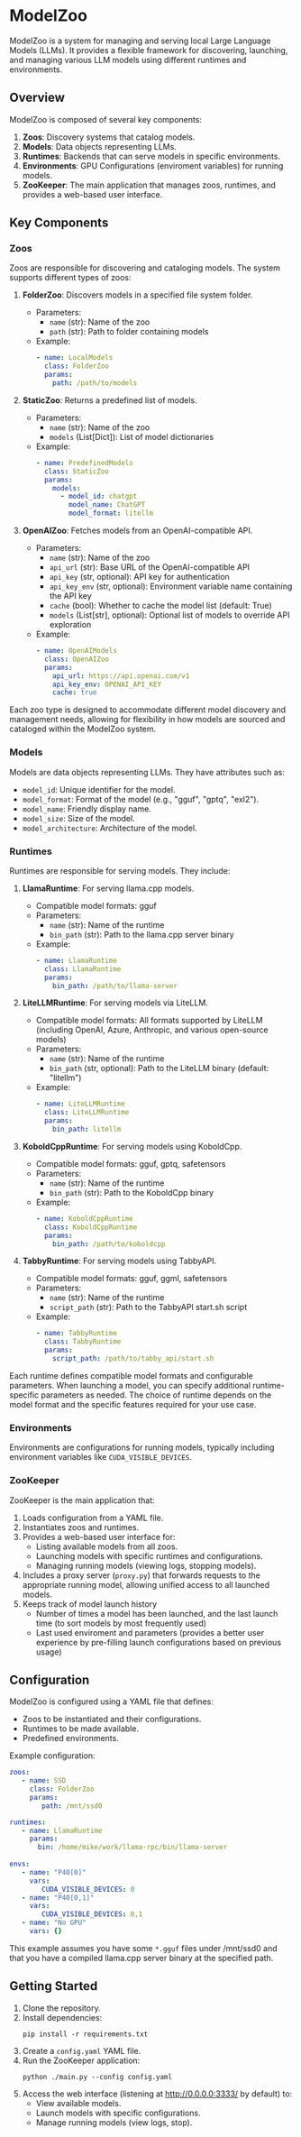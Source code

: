 # ModelZoo

ModelZoo is a system for managing and serving local Large Language Models (LLMs). It provides a flexible framework for discovering, launching, and managing various LLM models using different runtimes and environments.

## Overview

ModelZoo is composed of several key components:

1. **Zoos**: Discovery systems that catalog models.
2. **Models**: Data objects representing LLMs.
3. **Runtimes**: Backends that can serve models in specific environments.
4. **Environments**: GPU Configurations (enviroment variables) for running models.
5. **ZooKeeper**: The main application that manages zoos, runtimes, and provides a web-based user interface.

## Key Components

### Zoos

Zoos are responsible for discovering and cataloging models. The system supports different types of zoos:

1. **FolderZoo**: Discovers models in a specified file system folder.
   - Parameters:
     - `name` (str): Name of the zoo
     - `path` (str): Path to folder containing models
   - Example:
     ```yaml
     - name: LocalModels
       class: FolderZoo
       params:
         path: /path/to/models
     ```

2. **StaticZoo**: Returns a predefined list of models.
   - Parameters:
     - `name` (str): Name of the zoo
     - `models` (List[Dict]): List of model dictionaries
   - Example:
     ```yaml
     - name: PredefinedModels
       class: StaticZoo
       params:
         models:
           - model_id: chatgpt
             model_name: ChatGPT
             model_format: litellm
     ```

3. **OpenAIZoo**: Fetches models from an OpenAI-compatible API.
   - Parameters:
     - `name` (str): Name of the zoo
     - `api_url` (str): Base URL of the OpenAI-compatible API
     - `api_key` (str, optional): API key for authentication
     - `api_key_env` (str, optional): Environment variable name containing the API key
     - `cache` (bool): Whether to cache the model list (default: True)
     - `models` (List[str], optional): Optional list of models to override API exploration
   - Example:
     ```yaml
     - name: OpenAIModels
       class: OpenAIZoo
       params:
         api_url: https://api.openai.com/v1
         api_key_env: OPENAI_API_KEY
         cache: true
     ```

Each zoo type is designed to accommodate different model discovery and management needs, allowing for flexibility in how models are sourced and cataloged within the ModelZoo system.

### Models

Models are data objects representing LLMs. They have attributes such as:

- `model_id`: Unique identifier for the model.
- `model_format`: Format of the model (e.g., "gguf", "gptq", "exl2").
- `model_name`: Friendly display name.
- `model_size`: Size of the model.
- `model_architecture`: Architecture of the model.

### Runtimes

Runtimes are responsible for serving models. They include:

1. **LlamaRuntime**: For serving llama.cpp models.
   - Compatible model formats: gguf
   - Parameters:
     - `name` (str): Name of the runtime
     - `bin_path` (str): Path to the llama.cpp server binary
   - Example:
     ```yaml
     - name: LlamaRuntime
       class: LlamaRuntime
       params:
         bin_path: /path/to/llama-server
     ```

2. **LiteLLMRuntime**: For serving models via LiteLLM.
   - Compatible model formats: All formats supported by LiteLLM (including OpenAI, Azure, Anthropic, and various open-source models)
   - Parameters:
     - `name` (str): Name of the runtime
     - `bin_path` (str, optional): Path to the LiteLLM binary (default: "litellm")
   - Example:
     ```yaml
     - name: LiteLLMRuntime
       class: LiteLLMRuntime
       params:
         bin_path: litellm
     ```

3. **KoboldCppRuntime**: For serving models using KoboldCpp.
   - Compatible model formats: gguf, gptq, safetensors
   - Parameters:
     - `name` (str): Name of the runtime
     - `bin_path` (str): Path to the KoboldCpp binary
   - Example:
     ```yaml
     - name: KoboldCppRuntime
       class: KoboldCppRuntime
       params:
         bin_path: /path/to/koboldcpp
     ```

4. **TabbyRuntime**: For serving models using TabbyAPI.
   - Compatible model formats: gguf, ggml, safetensors
   - Parameters:
     - `name` (str): Name of the runtime
     - `script_path` (str): Path to the TabbyAPI start.sh script
   - Example:
     ```yaml
     - name: TabbyRuntime
       class: TabbyRuntime
       params:
         script_path: /path/to/tabby_api/start.sh
     ```

Each runtime defines compatible model formats and configurable parameters. When launching a model, you can specify additional runtime-specific parameters as needed. The choice of runtime depends on the model format and the specific features required for your use case.

### Environments

Environments are configurations for running models, typically including environment variables like `CUDA_VISIBLE_DEVICES`.

### ZooKeeper

ZooKeeper is the main application that:

1. Loads configuration from a YAML file.
2. Instantiates zoos and runtimes.
3. Provides a web-based user interface for:
   - Listing available models from all zoos.
   - Launching models with specific runtimes and configurations.
   - Managing running models (viewing logs, stopping models).
4. Includes a proxy server (`proxy.py`) that forwards requests to the appropriate running model, allowing unified access to all launched models.
5. Keeps track of model launch history
   - Number of times a model has been launched, and the last launch time (to sort models by most frequently used)
   - Last used enviroment and parameters (provides a better user experience by pre-filling launch configurations based on previous usage)

## Configuration

ModelZoo is configured using a YAML file that defines:

- Zoos to be instantiated and their configurations.
- Runtimes to be made available.
- Predefined environments.

Example configuration:

```yaml
zoos:
   - name: SSD
     class: FolderZoo
     params:
        path: /mnt/ssd0

runtimes:
   - name: LlamaRuntime
     params:
       bin: /home/mike/work/llama-rpc/bin/llama-server
       
envs:
   - name: "P40[0]"
     vars:
        CUDA_VISIBLE_DEVICES: 0
   - name: "P40[0,1]"
     vars:
        CUDA_VISIBLE_DEVICES: 0,1
   - name: "No GPU"
     vars: {}        
```

This example assumes you have some `*.gguf` files under /mnt/ssd0 and that you have a compiled llama.cpp server binary at the specified path.

## Getting Started

1. Clone the repository.
2. Install dependencies:
   ```
   pip install -r requirements.txt
   ```
3. Create a `config.yaml` YAML file.
4. Run the ZooKeeper application:
   ```
   python ./main.py --config config.yaml
   ```
5. Access the web interface (listening at http://0.0.0.0:3333/ by default) to:
   - View available models.
   - Launch models with specific configurations.
   - Manage running models (view logs, stop).
